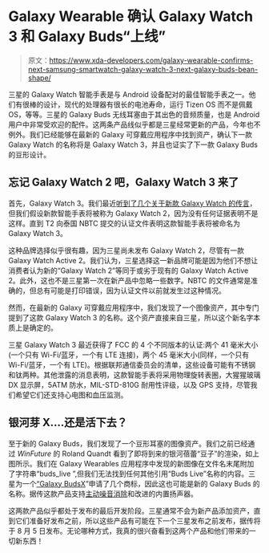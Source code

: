 # Galaxy Wearable 确认 Galaxy Watch 3 和 Galaxy Buds“上线”

> 原文：<https://www.xda-developers.com/galaxy-wearable-confirms-next-samsung-smartwatch-galaxy-watch-3-next-galaxy-buds-bean-shape/>

三星的 Galaxy Watch 智能手表是与 Android 设备配对的最佳智能手表之一。他们有很棒的设计，现代的处理器有很长的电池寿命，运行 Tizen OS 而不是佩戴 OS，等等。三星的 Galaxy Buds 无线耳塞由于其出色的音频质量，也是 Android 用户中非常受欢迎的配件。这两条产品线似乎都是三星经常更新的产品，今年也不例外。我们已经能够在最新的 Galaxy 可穿戴应用程序中找到资产，确认下一款 Galaxy Watch 的名称将是 Galaxy Watch 3，并且也证实了下一款 Galaxy Buds 的豆形设计。

## 忘记 Galaxy Watch 2 吧，Galaxy Watch 3 来了

首先，Galaxy Watch 3。我们最近[听到了几个关于新款 Galaxy Watch 的传言](https://www.xda-developers.com/samsung-galaxy-watch-rotating-bezel-ecg-blood-pressure/)，但我们假设新款智能手表将被称为 Galaxy Watch 2，因为没有任何证据表明不是这样。直到 T2 向泰国 NBTC 提交的认证文件表明这款智能手表将被命名为 Galaxy Watch 3。

这种品牌选择似乎很有趣，因为三星尚未发布 Galaxy Watch 2，尽管有一款 Galaxy Watch Active 2。我们认为，三星选择这一新品牌可能是因为他们不想让消费者认为新的“Galaxy Watch 2”等同于或劣于现有的 Galaxy Watch Active 2。此外，这也不是三星第一次在新产品中忽略一些数字。NBTC 的文件通常是准确的，但总有可能是打印错误，因为认证文件以前就发生过这种情况。

然而，在最新的 Galaxy 可穿戴应用程序中，我们发现了一个图像资产，其中专门提到了这款 Galaxy Watch 3 的名称。这个资产直接来自三星，所以这个新名字本质上是确定的。

三星 Galaxy Watch 3 最近获得了 FCC 的 4 个不同版本的认证:两个 41 毫米大小(一个只有 Wi-Fi/蓝牙，一个有 LTE 连接)，两个 45 毫米大小(同样，一个只有 Wi-Fi/蓝牙，一个有 LTE)。根据联邦通信委员会的清单，这些设备可能有不锈钢和钛两种。其他泄露的消息表明，这款智能手表将采用物理旋转表圈，大猩猩玻璃 DX 显示屏，5ATM 防水，MIL-STD-810G 耐用性评级，以及 GPS 支持，尽管我们希望它们还支持心电图和血压监测。

## 银河芽 X....还是活下去？

至于新的 Galaxy Buds，我们发现了一个豆形耳塞的图像资产。我们之前已经通过 *WinFuture* 的 Roland Quandt 看到了即将到来的银河蓓蕾“豆子”的渲染，如上图所示。我们在 Galaxy Wearables 应用程序中发现的新图像在文件名末尾附加了字符串“buds_live ”,但我们无法找到任何其他引用“Buds Live”名称的内容。三星为一个[“Galaxy BudsX](https://www.xda-developers.com/new-samsung-galaxy-buds-leak-with-no-stem-and-a-kidney-shaped-design/)”申请了几个商标，因此这也可能是新的 Galaxy Buds 的名称。据传这款产品支持[主动噪音消除](https://www.sammobile.com/news/galaxy-buds-bean-active-noise-cancellation-cost-150/)和改进的内置扬声器。

这两款产品似乎都处于发布的最后开发阶段。三星通常不会为新产品添加资产，直到它们准备好发布之前，所以这些产品有可能在下一个三星发布之前发布，据传将于 8 月 5 日发布。无论哪种方式，我真的很兴奋看到这两个产品和他们带来的一切新东西！